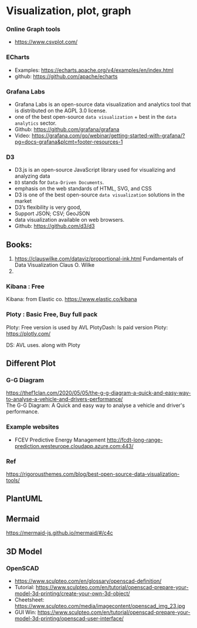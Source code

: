 # Visualization, plot, graph
### Online Graph tools
* https://www.csvplot.com/

### ECharts
* Examples: https://echarts.apache.org/v4/examples/en/index.html
* github: https://github.com/apache/echarts

### Grafana Labs
* Grafana Labs is an open-source data visualization and analytics tool that is distributed on the AGPL 3.0 license.
* one of the best open-source `data visualization` + best in the `data analytics` sector.
* Github: https://github.com/grafana/grafana
* Video: https://grafana.com/go/webinar/getting-started-with-grafana/?pg=docs-grafana&plcmt=footer-resources-1

### D3
* D3.js is an open-source JavaScript library used for visualizing and analyzing data
* `D3` stands for `Data-Driven Documents`. 
* emphasis on the web standards of HTML, SVG, and CSS
* D3 is one of the best open-source `data visualization` solutions in the market
* D3’s flexibility is very good,
* Support JSON; CSV; GeoJSON
* data visualization available on web browsers.
* Github: https://github.com/d3/d3

## Books:
1. https://clauswilke.com/dataviz/proportional-ink.html
Fundamentals of Data Visualization
Claus O. Wilke
2. 

### Kibana : Free
Kibana: from Elastic co.
https://www.elastic.co/kibana 

### Ploty : Basic Free, Buy full pack
Ploty: Free version is used by AVL
PlotyDash: Is paid version
Ploty:
https://plotly.com/ 


DS: AVL uses. along with Ploty

## Different Plot

### G-G Diagram
https://thef1clan.com/2020/05/05/the-g-g-diagram-a-quick-and-easy-way-to-analyse-a-vehicle-and-drivers-performance/  
The G-G Diagram: A Quick and easy way to analyse a vehicle and driver's performance.  

### Example websites
* FCEV Predictive Energy Management http://fcdt-long-range-prediction.westeurope.cloudapp.azure.com:443/

### Ref
https://rigorousthemes.com/blog/best-open-source-data-visualization-tools/

## PlantUML

## Mermaid

https://mermaid-js.github.io/mermaid/#/c4c

## 3D Model
### OpenSCAD
* https://www.sculpteo.com/en/glossary/openscad-definition/
* Tutorial: https://www.sculpteo.com/en/tutorial/openscad-prepare-your-model-3d-printing/create-your-own-3d-object/
* Cheetsheet: https://www.sculpteo.com/media/imagecontent/openscad_img_23.jpg
* GUI Win: https://www.sculpteo.com/en/tutorial/openscad-prepare-your-model-3d-printing/openscad-user-interface/

